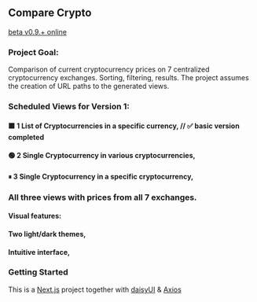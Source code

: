 
## Compare Crypto

[beta v0.9.+ online](https://compare-crypto-v0.vercel.app/dashboard)

###  Project Goal: 

Comparison of current cryptocurrency prices on 7 centralized cryptocurrency exchanges. Sorting, filtering, results.
The project assumes the creation of URL paths to the generated views.

### Scheduled Views for Version 1:

#### 🟩 1 List of Cryptocurrencies in a specific currency, // ✅ basic version completed

#### 🟢 2 Single Cryptocurrency in various cryptocurrencies, 

#### ⏸ 3 Single Cryptocurrency in a specific cryptocurrency,

### All three views with prices from all 7 exchanges.

#### Visual features:
#### Two light/dark themes,
#### Intuitive interface,

### Getting Started

This is a [Next.js](https://nextjs.org/) project together with [daisyUI](https://daisyui.com/) & [Axios](https://axios-http.com/)